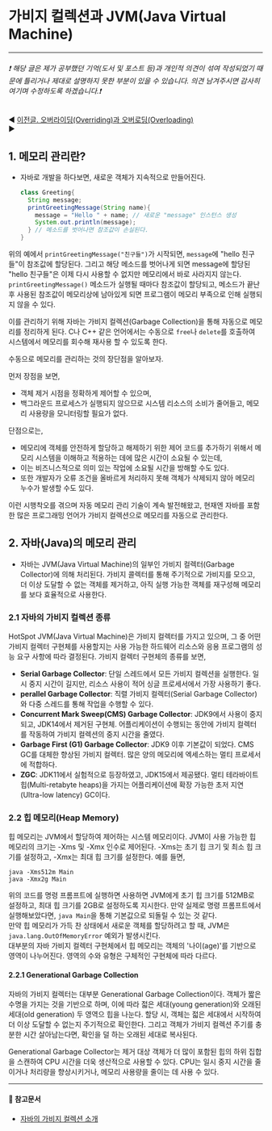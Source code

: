 # 가비지 컬렉션과 JVM(Java Virtual Machine)
- - -
###### ❗ 해당 글은 제가 공부했던 기억(도서 및 포스트 등)과 개인적 의견이 섞여 작성되었기 때문에 틀리거나 제대로 설명하지 못한 부분이 있을 수 있습니다. 의견 남겨주시면 감사히 여기며 수정하도록 하겠습니다.❗

◀️ [이전글. 오버라이딩(Overriding)과 오버로딩(Overloading)](https://github.com/kkhs00224/mystudy/blob/main/java/1_Override_Overload.md)   
▶️

##  1. 메모리 관리란?
- 자바로 개발을 하다보면, 새로운 객체가 지속적으로 만들어진다.
  ```java
  class Greeting{
    String message;
    printGreetingMessage(String name){
      message = "Hello " + name; // 새로운 "message" 인스턴스 생성
      System.out.println(message);
    } // 메소드를 벗어나면 참조값이 손실된다.
  }
  ```
위의 예에서 `printGreetingMessage("친구들")`가 시작되면, `message`에 "hello 친구들"이 참조값에 할당된다. 그리고 해당 메소드를 벗어나게 되면 message에 할당된 "hello 친구들"은
이제 다시 사용할 수 없지만 메모리에서 바로 사라지지 않는다. `printGreetingMessage()` 메소드가 실행될 때마다 참조값이 할당되고, 메소드가 끝난 후 사용된 참조값이 메모리상에 남아있게 되면
프로그램이 메모리 부족으로 인해 실행되지 않을 수 있다.   

이를 관리하기 위해 자바는 가비지 컬렉션(Garbage Collection)을 통해 자동으로 메모리를 정리하게 된다. C나 C++ 같은 언어에서는 수동으로 `free`나 `delete`를 호출하여 시스템에서 메모리를 
회수해 재사용 할 수 있도록 한다.    

수동으로 메모리를 관리하는 것의 장단점을 알아보자.

먼저 장점을 보면,   
- 객체 제거 시점을 정확하게 제어할 수 있으며,    
- 백그라운드 프로세스가 실행되지 않으므로 시스템 리소스의 소비가 줄어들고, 메모리 사용량을 모니터링할 필요가 없다.   

단점으로는,   
- 메모리에 객체를 안전하게 할당하고 해제하기 위한 제어 코드를 추가하기 위해서 메모리 시스템을 이해하고 적용하는 데에 많은 시간이 소요될 수 있는데,   
- 이는 비즈니스적으로 의미 있는 작업에 소요될 시간을 방해할 수도 있다.   
- 또한 개발자가 오류 조건을 올바르게 처리하지 못해 객체가 삭제되지 않아 메모리 누수가 발생할 수도 있다.   

이런 시행착오를 겪으며 자동 메모리 관리 기술이 계속 발전해왔고, 현재엔 자바를 포함한 많은 프로그래밍 언어가 가비지 컬렉션으로 메모리를 자동으로 관리한다.

## 2. 자바(Java)의 메모리 관리
- 자바는 JVM(Java Virtual Machine)의 일부인 가비지 컬렉터(Garbage Collector)에 의해 처리된다.
  가비지 콜렉터를 통해 주기적으로 가비지를 모으고, 더 이상 도달할 수 없는 객체를 제거하고, 아직 실행 가능한 객체를 재구성해 메모리를 보다 효율적으로 사용한다.

### 2.1 자바의 가비지 컬렉션 종류

HotSpot JVM(Java Virtual Machine)은 가비지 컬렉터를 가지고 있으며, 그 중 어떤 가비지 컬렉터 구현체를 사용할지는 사용 가능한 하드웨어 리소스와 응용 프로그램의
성능 요구 사항에 따라 결정된다. 가비지 컬렉터 구현체의 종류를 보면,   

- **Serial Garbage Collector**: 단일 스레드에서 모든 가비지 컬렉션을 실행한다. 일시 중지 시간이 길지만, 리소스 사용이 적어 싱글 프로세서에서 가장
  사용하기 좋다.
- **perallel Garbage Collector**: 직렬 가비지 컬렉터(Serial Garbage Collector)와 다중 스레드를 통해 작업을 수행할 수 있다.
- **Concurrent Mark Sweep(CMS) Garbage Collector**: JDK9에서 사용이 중지되고, JDK14에서 제거된 구현체. 어플리케이션이 수행되는 동안에 가비지 컬렉터를 작동하여 가비지 컬렉션의
  중지 시간을 줄였다.
- **Garbage First (G1) Garbage Collector**: JDK9 이후 기본값이 되었다. CMS GC를 대체한 향상된 가비지 컬렉터. 많은 양의 메모리에 엑세스하는 멀티 프로세서에 적합하다.
- **ZGC**: JDK11에서 실험적으로 등장하였고, JDK15에서 제공됐다. 멀티 테라바이트 힙(Multi-retabyte heaps)을 가지는 어플리케이션에 확장 가능한 초저 지연(Ultra-low latency) GC이다.

### 2.2 힙 메모리(Heap Memory)
힙 메모리는 JVM에서 할당하여 제어하는 시스템 메모리이다. JVM이 사용 가능한 힙 메모리의 크기는 -Xms<value> 및 -Xmx<value> 인수로 제어된다. -Xms<value>는 초기 힙 크기 및 최소 힙 크기를
설정하고, -Xmx<value>는 최대 힙 크기를 설정한다. 예를 들면,

```
java -Xms512m Main
java -Xmx2g Main
```
위의 코드를 명령 프롬프트에 실행하면 사용하면 JVM에게 초기 힙 크기를 512MB로 설정하고, 최대 힙 크기를 2GB로 설정하도록 지시한다. 만약 실제로 명령 프롬프트에서 실행해보았다면,
``` java Main ```을 통해 기본값으로 되돌릴 수 있는 것 같다.   
만약 힙 메모리가 가득 찬 상태에서 새로운 객체를 할당하려고 할 때, JVM은 ```java.lang.OutOfMemoryError``` 예외가 발생시킨다.   
대부분의 자바 가비지 컬렉터 구현체에서 힙 메모리는 객체의 '나이(age)'를 기반으로 영역이 나누어진다. 영역의 수와 유형은 구체적인 구현체에 따라 다르다.

#### 2.2.1 Generational Garbage Collection
자바의 가비지 컬렉터는 대부분 Generational Garbage Collection이다. 객체가 짧은 수명을 가지는 것을 기반으로 하며, 이에 따라 젋은 세대(young generation)와 오래된 세대(old generation) 두 영역으 힙을 나눈다. 할당 시, 객체는 젋은 세대에서 시작하여 더 이상 도달할 수 없는지 주기적으로 확인한다. 그리고 객체가 가비지 컬렉션 주기를 충분한 시간 살아남는다면, 확인을 덜 하는 오래된 세대로 복사된다.   

Generational Garbage Collector는 제거 대상 객체가 더 많이 포함된 힙의 하위 집합을 스캔하여 CPU 시간을 더욱 생산적으로 사용할 수 있다. CPU는 일시 중지 시간을 줄이거나 처리량을 향상시키거나, 메모리 사용량을 줄이는 데 사용 수 있다.




- - - 
#### 📖 참고문서
*  [자바의 가비지 컬렉션 소개](https://dev.java/learn/jvm/tool/garbage-collection/intro/)   
